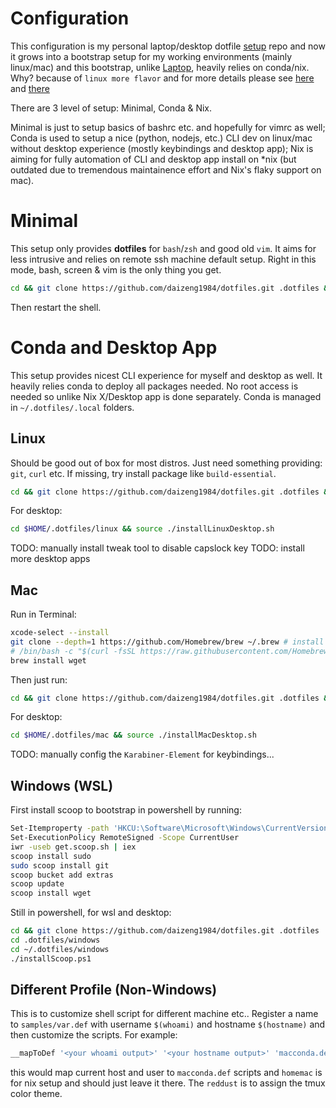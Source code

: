 # Configuration
This configuration is my personal laptop/desktop dotfile [setup](http://blog.smalleycreative.com/tutorials/using-git-and-github-to-manage-your-dotfiles/) repo and now it grows into a bootstrap setup for my working environments (mainly linux/mac) and this bootstrap, unlike [Laptop](https://github.com/thoughtbot/laptop), heavily relies on conda/nix. Why? because of `linux more flavor` and for more details please see [here](https://daizeng1984.github.io/2018-11-18-conda-everything) and [there](https://daizeng1984.github.io/2020-10-24-nix-power)

There are 3 level of setup: Minimal, Conda & Nix.

Minimal is just to setup basics of bashrc etc. and hopefully for vimrc as well; Conda is used to setup a nice (python, nodejs, etc.) CLI dev on linux/mac without desktop experience (mostly keybindings and desktop app); Nix is aiming for fully automation of CLI and desktop app install on \*nix (but outdated due to tremendous maintainence effort and Nix's flaky support on mac).

# Minimal
This setup only provides **dotfiles** for `bash`/`zsh` and good old `vim`. It aims for less intrusive and relies on remote ssh machine default setup. Right in this mode, bash, screen & vim is the only thing you get.
```sh
cd && git clone https://github.com/daizeng1984/dotfiles.git .dotfiles && cd .dotfiles && ./createSymlink.sh
```
Then restart the shell.

# Conda and Desktop App
This setup provides nicest CLI experience for myself and desktop as well. It heavily relies conda to deploy all packages needed. No root access is needed so unlike Nix X/Desktop app is done separately. Conda is managed in `~/.dotfiles/.local` folders. 

## Linux
Should be good out of box for most distros. Just need something providing: `git`, `curl` etc. If missing, try install package like `build-essential`.

```sh
cd && git clone https://github.com/daizeng1984/dotfiles.git .dotfiles && cd .dotfiles && ./createSymlink.sh && source ~/.bashrc && source ./installConda.sh
```

For desktop:
```sh
cd $HOME/.dotfiles/linux && source ./installLinuxDesktop.sh
```

TODO: manually install tweak tool to disable capslock key
TODO: install more desktop apps

## Mac
Run in Terminal:
```sh
xcode-select --install
git clone --depth=1 https://github.com/Homebrew/brew ~/.brew # install brew locally, since mostly cask it
# /bin/bash -c "$(curl -fsSL https://raw.githubusercontent.com/Homebrew/install/master/install.sh)"  # install as admin
brew install wget
```
<!-- /bin/bash -c "$(curl -fsSL https://raw.githubusercontent.com/Homebrew/install/master/install.sh)" -->
<!-- brew install wget -->

Then just run:
```sh
cd && git clone https://github.com/daizeng1984/dotfiles.git .dotfiles && cd .dotfiles && ./createSymlink.sh && source ~/.bashrc && source ./installConda.sh
```
For desktop:
```sh
cd $HOME/.dotfiles/mac && source ./installMacDesktop.sh
```
TODO: manually config the `Karabiner-Element` for keybindings...

## Windows (WSL)
First install scoop to bootstrap in powershell by running:
```sh
Set-Itemproperty -path 'HKCU:\Software\Microsoft\Windows\CurrentVersion\Explorer\Advanced' -Name 'HideFileExt' -value 0
Set-ExecutionPolicy RemoteSigned -Scope CurrentUser
iwr -useb get.scoop.sh | iex
scoop install sudo
sudo scoop install git
scoop bucket add extras
scoop update
scoop install wget
```

Still in powershell, for wsl and desktop:
```sh
cd && git clone https://github.com/daizeng1984/dotfiles.git .dotfiles
cd .dotfiles/windows
cd ~/.dotfiles/windows
./installScoop.ps1
```

## Different Profile (Non-Windows)
This is to customize shell script for different machine etc.. Register a name to `samples/var.def` with username `$(whoami)` and hostname `$(hostname)` and then customize the scripts. For example:
```sh
__mapToDef '<your whoami output>' '<your hostname output>' 'macconda.def' 'homemac' 'reddust'
```
this would map current host and user to `macconda.def` scripts and `homemac` is for nix setup and should just leave it there. The `reddust` is to assign the tmux color theme.



<!---
# Nix (Deprecated, no time to maintain 😢)

This setup relies on Nix which is very powerful. The cost is for now: root permission. On Mac you need to run: `xcode-select --install` first to make sure basic cli e.g. git are available.
```sh
cd && git clone https://github.com/daizeng1984/dotfiles.git .dotfiles && cd .dotfiles && ./createSymlink.sh && source ./installNix.sh
```
Because it's powerful, you don't need to do anything (TODO: kidding not yet :D unless you are in NixOS)

After that, you need to setup *.def files. For example, for mac, go to `var.def` file and put mapping for your `whoami` and `hostname` output:
```sh
__mapToDef '<your whoami output>' '<your hostname output>' 'macnix.def' 'homemac'
```
restart your terminal and run `home-manager switch`

## Linux Desktop
Basically, everything is taken care in home-manager switch if you pick CentOS/gnome or NixOS.

## Mac Desktop
You need to install some outliers that cannot install with Nix (note `brew cask` instead is able to do that though) but it's very necessary and I couldn't find Nix alternative.

For example, karabiner-element.

```.sh
source $HOME/.dotfiles/mac/installMacDesktop.sh
```
--->


